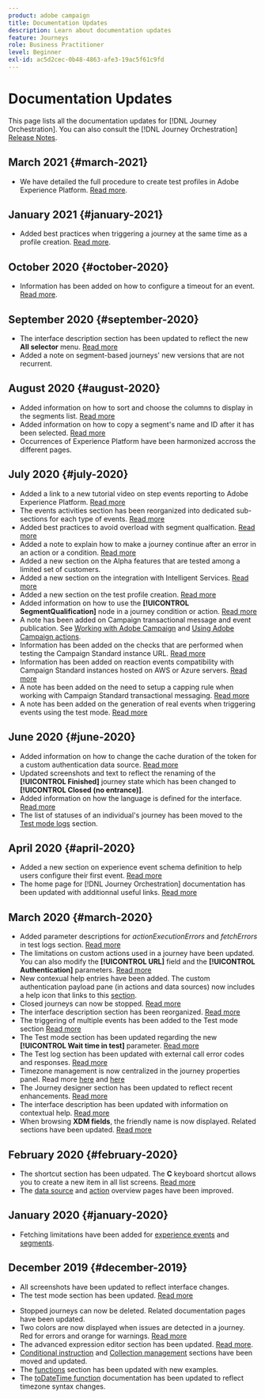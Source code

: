 ```yaml
---
product: adobe campaign
title: Documentation Updates
description: Learn about documentation updates
feature: Journeys
role: Business Practitioner
level: Beginner
exl-id: ac5d2cec-0b48-4863-afe3-19ac5f61c9fd
---
```

# Documentation Updates

This page lists all the documentation updates for [!DNL Journey Orchestration].
You can also consult the [!DNL Journey Orchestration] [Release Notes](../release-notes/release-notes.md).

## March 2021 {#march-2021}

* We have detailed the full procedure to create test profiles in Adobe Experience Platform. [Read more](../building-journeys/creating-test-profiles.md).

## January 2021 {#january-2021}

* Added best practices when triggering a journey at the same time as a profile creation. [Read more](../about/limitations.md#journeys-limitation-profile-creation).

## October 2020 {#october-2020}

* Information has been added on how to configure a timeout for an event. [Read more](../building-journeys/event-activities.md#listening-to-events-during-a-specific-time).

## September 2020 {#september-2020}

* The interface description section has been updated to reflect the new **All selector** menu. [Read more](../about/user-interface.md)
* Added a note on segment-based journeys' new versions that are not recurrent. 

## August 2020 {#august-2020}

* Added information on how to sort and choose the columns to display in the segments list. [Read more](../building-journeys/segment-qualification-events.md)
* Added information on how to copy a segment's name and ID after it has been selected. [Read more](../building-journeys/segment-qualification-events.md)
* Occurrences of Experience Platform have been harmonized accross the different pages.

## July 2020 {#july-2020}

* Added a link to a new tutorial video on step events reporting to Adobe Experience Platform. [Read more](../building-journeys/sharing-overview.md)
* The events activities section has been reorganized into dedicated sub-sections for each type of events. [Read more](../building-journeys/event-activities.md)
* Added best practices to avoid overload with segment qualfication. [Read more](../building-journeys/segment-qualification-events.md#speed-segment-qualification)
* Added a note to explain how to make a journey continue after an error in an action or a condition. [Read more](../about/troubleshooting.md#section_h3q_kqk_fhb)
* Added a new section on the Alpha features that are tested among a limited set of customers. 
* Added a new section on the integration with Intelligent Services. [Read more](../ai-services/ai-services-overview.md)
* Added a new section on the test profile creation. [Read more](../building-journeys/testing-the-journey.md)
* Added information on how to use the **[!UICONTROL SegmentQualification]** node in a journey condition or action. [Read more](../building-journeys/segment-qualification-events.md)
* A note has been added on Campaign transactional message and event publication. See [Working with Adobe Campaign](../action/working-with-adobe-campaign.md) and [Using Adobe Campaign actions](../building-journeys/using-adobe-campaign-actions.md).
* Information has been added on the checks that are performed when testing the Campaign Standard instance URL. [Read more](../action/working-with-adobe-campaign.md)
* Information has been added on reaction events compatibility with Campaign Standard instances hosted on AWS or Azure servers. [Read more](../building-journeys/reaction-events.md)
* A note has been added on the need to setup a capping rule when working with Campaign Standard transactional messaging. [Read more](../action/working-with-adobe-campaign.md)
* A note has been added on the generation of real events when triggering events using the test mode. [Read more](../building-journeys/testing-the-journey.md#firing_events)

## June 2020 {#june-2020}

* Added information on how to change the cache duration of the token for a custom authentication data source. [Read more](../datasource/external-data-sources.md#section_wjp_nl5_nhb)
* Updated screenshots and text to reflect the renaming of the **[!UICONTROL Finished]** journey state which has been changed to **[!UICONTROL Closed (no entrance)]**.
* Added information on how the language is defined for the interface. [Read more](../about/user-interface.md)
* The list of statuses of an individual's journey has been moved to the [Test mode logs](../building-journeys/testing-the-journey.md#viewing_logs) section. 

## April 2020 {#april-2020}

* Added a new section on experience event schema definition to help users configure their first event. [Read more](../event/experience-event-schema.md)
* The home page for [!DNL Journey Orchestration] documentation has been updated with additionnal useful links. [Read more](../../journey-orchestration-home.md)

## March 2020 {#march-2020}

* Added parameter descriptions for _actionExecutionErrors_ and _fetchErrors_ in test logs section. [Read more](../building-journeys/testing-the-journey.md#viewing_logs)
* The limitations on custom actions used in a journey have been updated. You can also modify the **[!UICONTROL URL]** field and the **[!UICONTROL Authentication]** parameters. [Read more](../action/about-custom-action-configuration.md)
* New contexual help entries have been added. The custom authentication payload pane (in actions and data sources) now includes a help icon that links to this [section](../datasource/external-data-sources.md#section_wjp_nl5_nhb). 
* Closed journeys can now be stopped. [Read more](../building-journeys/using-the-journey-designer.md)
* The interface description section has been reorganized. [Read more](../about/user-interface.md)
* The triggering of multiple events has been added to the Test mode section [Read more](../building-journeys/testing-the-journey.md#firing_events)
* The Test mode section has been updated regarding the new **[!UICONTROL Wait time in test]** parameter. [Read more](../building-journeys/testing-the-journey.md)
* The Test log section has been updated with external call error codes and responses. [Read more](../building-journeys/testing-the-journey.md#viewing_logs)
* Timezone management is now centralized in the journey properties panel. Read more [here](../building-journeys/changing-properties.md#timezone) and [here](../building-journeys/timezone-management.md)
* The Journey designer section has been updated to reflect recent enhancements. [Read more](../building-journeys/using-the-journey-designer.md)
* The interface description has been updated with information on contextual help. [Read more](../about/user-interface.md#section_ksq_zr1_ffb)
* When browsing **XDM fields**, the friendly name is now displayed. Related sections have been updated. [Read more](../about/user-interface.md#friendly-names-display)

## February 2020 {#february-2020}

* The shortcut section has been udpated. The **C** keyboard shortcut allows you to create a new item in all list screens. [Read more](../about/user-interface.md#section_ksq_zr1_ffb)
* The [data source](../datasource/about-data-sources.md) and [action](../action/action.md) overview pages have been improved.

## January 2020 {#january-2020}

* Fetching limitations have been added for [experience events](../datasource/adobe-experience-platform-data-source.md) and [segments](../functions/functioninsegment.md).
<!--* The [getBestSendTime documentation](../functions/functiongetbestsendtime.md) has been updated.-->

## December 2019 {#december-2019}

* All screenshots have been updated to reflect interface changes.
* The test mode section has been updated. [Read more](../building-journeys/testing-the-journey.md)
<!--* A warning has been added in the [email send time optimization](../building-journeys/wait-activity.md) and [predictive fatigue scores](../ai-services/leveraging-fatigue-scores.md) sections. These capabilities are only available to customers who use the [Adobe Experience Platform Data Connector](https://docs.adobe.com/content/help/en/campaign-standard/using/developing/mapping-campaign-and-aep-data/aep-about-data-connector.html).-->
* Stopped journeys can now be deleted. Related documentation pages have been updated.
* Two colors are now displayed when issues are detected in a journey. Red for errors and orange for warnings. [Read more](../about/troubleshooting.md)
* The advanced expression editor section has been updated. [Read more](../expression/expressionadvanced.md).
* [Conditional instruction](../expression/conditional-instruction.md) and [Collection management](../expression/collection-management-functions.md) sections have been moved and updated.
* The [functions](../expression/functions.md) section has been updated with new examples.
* The [toDateTime function](../functions/functiontodatetime.md) documentation has been updated to reflect timezone syntax changes.
